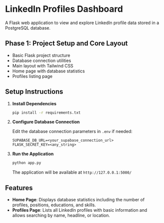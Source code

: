 # LinkedIn Profiles Dashboard

A Flask web application to view and explore LinkedIn profile data stored in a PostgreSQL database.

## Phase 1: Project Setup and Core Layout

- Basic Flask project structure
- Database connection utilities
- Main layout with Tailwind CSS
- Home page with database statistics
- Profiles listing page

## Setup Instructions

1. **Install Dependencies**

   ```bash
   pip install -r requirements.txt
   ```

2. **Configure Database Connection**

   Edit the database connection parameters in `.env` if needed:

   ```
   SUPABASE_DB_URL=<your_supabase_connection_url>
   FLASK_SECRET_KEY=<any_string>
   ```

3. **Run the Application**

   ```bash
   python app.py
   ```

   The application will be available at `http://127.0.0.1:5000/`

## Features

- **Home Page**: Displays database statistics including the number of profiles, positions, educations, and skills.
- **Profiles Page**: Lists all LinkedIn profiles with basic information and allows searching by name, headline, or location.
